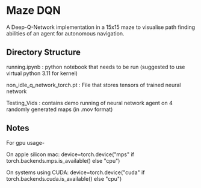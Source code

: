 # Maze DQN

A Deep-Q-Network implementation in a 15x15 maze to visualise path finding abilities of an agent for autonomous navigation.

## Directory Structure

running.ipynb : python notebook that needs to be run (suggested to use virtual python 3.11 for kernel)  

non_idle_q_network_torch.pt : File that stores tensors of trained neural network  

Testing_Vids : contains demo running of neural network agent on 4 randomly generated maps (in .mov format)

## Notes

For gpu usage-  

On apple silicon mac: device=torch.device("mps" if torch.backends.mps.is_available() else "cpu")  

On systems using CUDA: device=torch.device("cuda" if torch.backends.cuda.is_available() else "cpu")  

